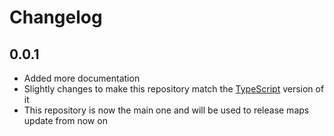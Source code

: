 # Changelog

## 0.0.1
	
- Added more documentation
- Slightly changes to make this repository match the [TypeScript](https://github.com/KrayOristine/hdef_ts) version of it
- This repository is now the main one and will be used to release maps update from now on